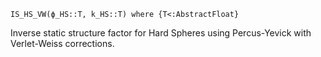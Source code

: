 ```
IS_HS_VW(ϕ_HS::T, k_HS::T) where {T<:AbstractFloat}
```

Inverse static structure factor for Hard Spheres using Percus-Yevick with Verlet-Weiss corrections.
